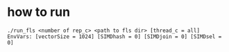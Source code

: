 # how to run

```shell
./run_fls <number of rep_c> <path to fls dir> [thread_c = all] 
EnvVars: [vectorSize = 1024] [SIMDhash = 0] [SIMDjoin = 0] [SIMDsel = 0]
```

